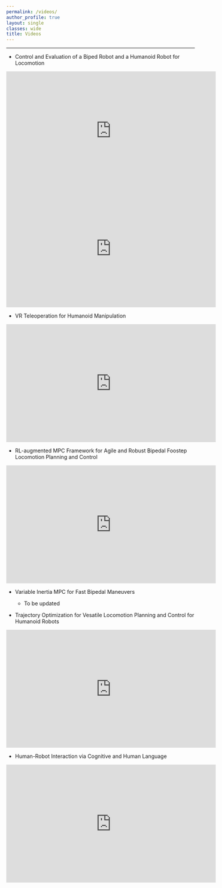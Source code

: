 ```yaml
---
permalink: /videos/
author_profile: true
layout: single
classes: wide
title: Videos
---
```

--------------------------------------------------------------
- Control and Evaluation of a Biped Robot and a Humanoid Robot for Locomotion
<div style="text-align: center;">
  <iframe width="560" height="315" src="https://www.youtube.com/embed/9qVQzY0fic8" frameborder="0" allowfullscreen></iframe>
</div>
<div style="text-align: center;">
  <iframe width="560" height="315" src="https://www.youtube.com/embed/GqU_If892Vw" frameborder="0" allowfullscreen></iframe>
</div>

- VR Teleoperation for Humanoid Manipulation
<div style="text-align: center;">
  <iframe width="560" height="315" src="https://www.youtube.com/embed/KwHEElq1J48" frameborder="0" allowfullscreen></iframe>
</div>

- RL-augmented MPC Framework for Agile and Robust Bipedal Foostep Locomotion Planning and Control
<div style="text-align: center;">
  <iframe width="560" height="315" src="https://www.youtube.com/embed/jWNws2-qJRc" frameborder="0" allowfullscreen></iframe>
</div>

- Variable Inertia MPC for Fast Bipedal Maneuvers
    - To be updated

- Trajectory Optimization for Vesatile Locomotion Planning and Control for Humanoid Robots
<div style="text-align: center;">
  <iframe width="560" height="315" src="https://www.youtube.com/embed/zRk9ja799mM" frameborder="0" allowfullscreen></iframe>
</div>

- Human-Robot Interaction via Cognitive and Human Language
<div style="text-align: center;">
  <iframe width="560" height="315" src="https://www.youtube.com/embed/GjdQ5otZLDY" frameborder="0" allowfullscreen></iframe>
</div>


